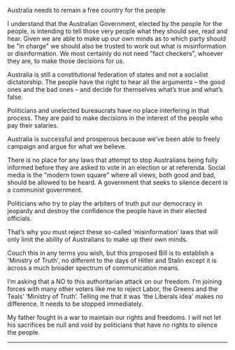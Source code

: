 Australia needs to remain a free country for the people

I understand that the Australian Government, elected by the people for the people, is
intending to tell those very people what they should see, read and hear. Given we
are able to make up our own minds as to which party should be "in charge" we
should also be trusted to work out what is misinformation or disinformation. We most
certainly do not need "fact checkers", whoever they are, to make those decisions for
us.

Australia is still a constitutional federation of states and not a socialist dictatorship.
The people have the right to hear all the arguments – the good ones and the bad
ones – and decide for themselves what’s true and what’s false.

Politicians and unelected bureaucrats have no place interfering in that process. They
are paid to make decisions in the interest of the people who pay their salaries.

Australia is successful and prosperous because we’ve been able to freely campaign
and argue for what we believe.

There is no place for any laws that attempt to stop Australians being fully informed
before they are asked to vote in an election or at referenda. Social media is the
"modern town square" where all views, both good and bad, should be allowed to be
heard. A government that seeks to silence decent is a communist government.

Politicians who try to play the arbiters of truth put our democracy in jeopardy and
destroy the confidence the people have in their elected officials.

That’s why you must reject these so-called ‘misinformation’ laws that will only limit
the ability of Australians to make up their own minds.

Couch this in any terms you wish, but this proposed Bill is to establish a 'Ministry of
Truth', no different to the days of Hitler and Stalin except it is across a much broader
spectrum of communication means.

I’m asking that a NO to this authoritarian attack on our freedom. I’m joining forces
with many other voters like me to reject Labor, the Greens and the Teals’ ‘Ministry of
Truth’. Telling me that it was 'the Liberals idea' makes no difference. It needs to be
stopped immediately.

My father fought in a war to maintain our rights and freedoms. I will not let his
sacrifices be null and void by politicians that have no rights to silence the people.


-----

